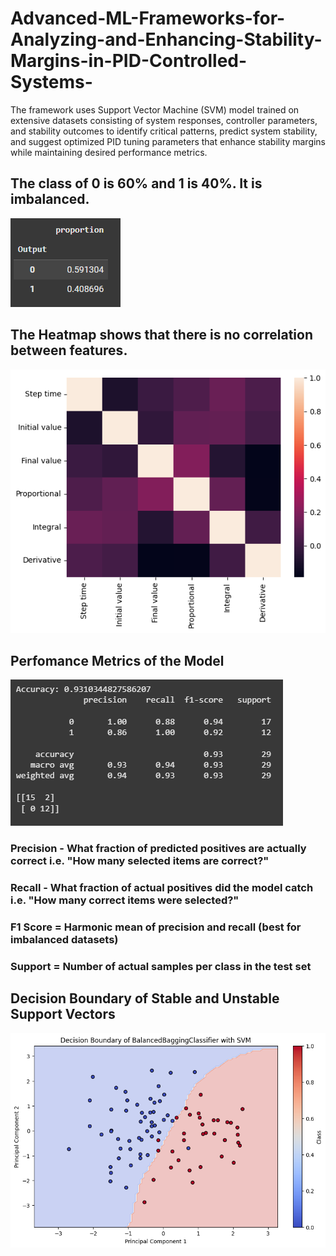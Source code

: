 # Advanced-ML-Frameworks-for-Analyzing-and-Enhancing-Stability-Margins-in-PID-Controlled-Systems-
The framework uses Support Vector Machine (SVM) model trained on extensive datasets consisting of system  responses, controller parameters, and stability outcomes to identify  critical patterns, predict system stability, and suggest optimized PID tuning parameters that enhance  stability margins while maintaining desired performance metrics.

## The class of 0 is 60% and 1 is 40%. It is imbalanced.

![Imbalanced Data](https://github.com/Inst1nct007/Advanced-ML-Frameworks-for-Analyzing-and-Enhancing-Stability-Margins-in-PID-Controlled-Systems/raw/main/assets/imbalanced-dataset.png)

## The Heatmap shows that there is no correlation between features.

![Correlation Matrix](https://github.com/Inst1nct007/Advanced-ML-Frameworks-for-Analyzing-and-Enhancing-Stability-Margins-in-PID-Controlled-Systems/raw/main/assets/corr.png)

## Perfomance Metrics of the Model

![Performance Matrix](https://github.com/Inst1nct007/Advanced-ML-Frameworks-for-Analyzing-and-Enhancing-Stability-Margins-in-PID-Controlled-Systems/raw/main/assets/performance-metrics.png)

### Precision - What fraction of predicted positives are actually correct i.e. "How many selected items are correct?"
### Recall - What fraction of actual positives did the model catch i.e. "How many correct items were selected?"
### F1 Score = Harmonic mean of precision and recall (best for imbalanced datasets)
### Support = Number of actual samples per class in the test set

## Decision Boundary of Stable and Unstable Support Vectors

![Performance Matrix](https://github.com/Inst1nct007/Advanced-ML-Frameworks-for-Analyzing-and-Enhancing-Stability-Margins-in-PID-Controlled-Systems/raw/main/assets/decision-boundary.png)
